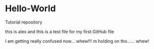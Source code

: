 # Hello-World
Tutorial repository

this is alex and this is a test file 
for my first GitHub file

I am getting really confused now... whew!!! m holding on tho...... whew!


